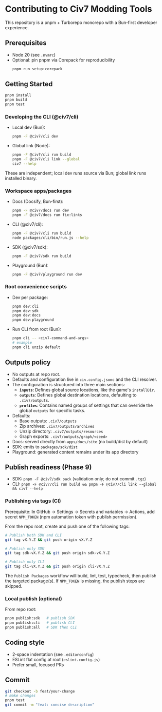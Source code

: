 # Contributing to Civ7 Modding Tools

This repository is a pnpm + Turborepo monorepo with a Bun-first developer experience.

## Prerequisites
- Node 20 (see `.nvmrc`)
- Optional: pin pnpm via Corepack for reproducibility
  ```bash
  pnpm run setup:corepack
  ```

## Getting Started
```bash
pnpm install
pnpm build
pnpm test
```

### Developing the CLI (@civ7/cli)
- Local dev (Bun):
  ```bash
  pnpm -F @civ7/cli dev
  ```
- Global link (Node):
  ```bash
  pnpm -F @civ7/cli run build
  pnpm -F @civ7/cli link --global
  civ7 --help
  ```
These are independent; local dev runs source via Bun; global link runs installed binary.

### Workspace apps/packages
- Docs (Docsify, Bun-first):
  ```bash
  pnpm -F @civ7/docs run dev
  pnpm -F @civ7/docs run fix:links
  ```
- CLI (@civ7/cli):
  ```bash
  pnpm -F @civ7/cli run build
  node packages/cli/bin/run.js --help
  ```
- SDK (@civ7/sdk):
  ```bash
  pnpm -F @civ7/sdk run build
  ```
- Playground (Bun):
  ```bash
  pnpm -F @civ7/playground run dev
  ```

### Root convenience scripts
- Dev per package:
  ```bash
  pnpm dev:cli
  pnpm dev:sdk
  pnpm dev:docs
  pnpm dev:playground
  ```
- Run CLI from root (Bun):
  ```bash
  pnpm cli -- <civ7-command-and-args>
  # example
  pnpm cli unzip default
  ```

## Outputs policy
- No outputs at repo root.
- Defaults and configuration live in `civ.config.jsonc` and the CLI resolver.
- The configuration is structured into three main sections:
  - **`inputs`**: Defines global source locations, like the game's `installDir`.
  - **`outputs`**: Defines global destination locations, defaulting to `.civ7/outputs`.
  - **`profiles`**: Contains named groups of settings that can override the global `outputs` for specific tasks.
- Defaults:
  - Base outputs: `.civ7/outputs`
  - Zip archives: `.civ7/outputs/archives`
  - Unzip directory: `.civ7/outputs/resources`
  - Graph exports: `.civ7/outputs/graph/<seed>`
- Docs: served directly from `apps/docs/site` (no build/dist by default)
- SDK: emits to `packages/sdk/dist`
- Playground: generated content remains under its app directory

## Publish readiness (Phase 9)
- SDK: `pnpm -F @civ7/sdk pack` (validation only; do not commit `.tgz`)
- CLI: `pnpm -F @civ7/cli run build && pnpm -F @civ7/cli link --global && civ7 --help`

### Publishing via tags (CI)
Prerequisite: In GitHub → Settings → Secrets and variables → Actions, add secret `NPM_TOKEN` (npm automation token with publish permission).

From the repo root, create and push one of the following tags:

```bash
# Publish both SDK and CLI
git tag vX.Y.Z && git push origin vX.Y.Z

# Publish only SDK
git tag sdk-vX.Y.Z && git push origin sdk-vX.Y.Z

# Publish only CLI
git tag cli-vX.Y.Z && git push origin cli-vX.Y.Z
```

The `Publish Packages` workflow will build, lint, test, typecheck, then publish the targeted package(s). If `NPM_TOKEN` is missing, the publish steps are skipped.

### Local publish (optional)
From repo root:
```bash
pnpm publish:sdk   # publish SDK
pnpm publish:cli   # publish CLI
pnpm publish:all   # SDK then CLI
```

## Coding style
- 2-space indentation (see `.editorconfig`)
- ESLint flat config at root (`eslint.config.js`)
- Prefer small, focused PRs

## Commit
```bash
git checkout -b feat/your-change
# make changes
pnpm test
git commit -m "feat: concise description"
```
